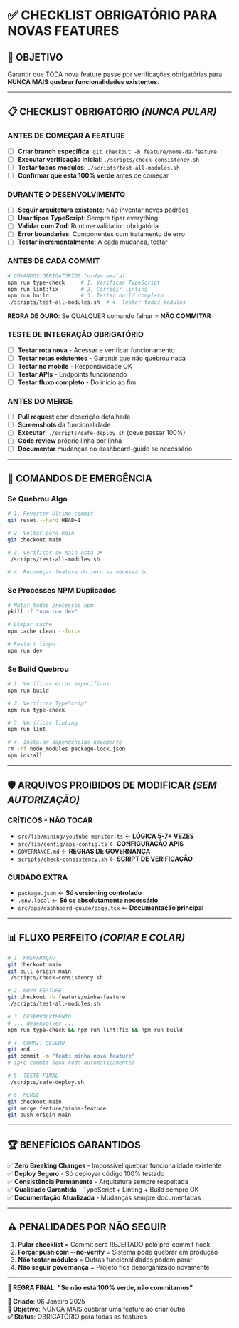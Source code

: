 # ✅ CHECKLIST OBRIGATÓRIO PARA NOVAS FEATURES

## 🎯 **OBJETIVO**
Garantir que TODA nova feature passe por verificações obrigatórias para **NUNCA MAIS quebrar funcionalidades existentes**.

---

## 📋 **CHECKLIST OBRIGATÓRIO** *(NUNCA PULAR)*

### **ANTES DE COMEÇAR A FEATURE**
- [ ] **Criar branch específica**: `git checkout -b feature/nome-da-feature`
- [ ] **Executar verificação inicial**: `./scripts/check-consistency.sh`
- [ ] **Testar todos módulos**: `./scripts/test-all-modules.sh`
- [ ] **Confirmar que está 100% verde** antes de começar

### **DURANTE O DESENVOLVIMENTO**
- [ ] **Seguir arquitetura existente**: Não inventar novos padrões
- [ ] **Usar tipos TypeScript**: Sempre tipar everything
- [ ] **Validar com Zod**: Runtime validation obrigatória
- [ ] **Error boundaries**: Componentes com tratamento de erro
- [ ] **Testar incrementalmente**: A cada mudança, testar

### **ANTES DE CADA COMMIT**
```bash
# COMANDOS OBRIGATÓRIOS (ordem exata):
npm run type-check     # 1. Verificar TypeScript
npm run lint:fix       # 2. Corrigir linting  
npm run build          # 3. Testar build completo
./scripts/test-all-modules.sh  # 4. Testar todos módulos
```

**REGRA DE OURO**: Se QUALQUER comando falhar = **NÃO COMMITAR**

### **TESTE DE INTEGRAÇÃO OBRIGATÓRIO**
- [ ] **Testar rota nova** - Acessar e verificar funcionamento
- [ ] **Testar rotas existentes** - Garantir que não quebrou nada
- [ ] **Testar no mobile** - Responsividade OK
- [ ] **Testar APIs** - Endpoints funcionando
- [ ] **Testar fluxo completo** - Do início ao fim

### **ANTES DO MERGE**
- [ ] **Pull request** com descrição detalhada
- [ ] **Screenshots** da funcionalidade
- [ ] **Executar**: `./scripts/safe-deploy.sh` (deve passar 100%)
- [ ] **Code review** próprio linha por linha
- [ ] **Documentar** mudanças no dashboard-guide se necessário

---

## 🚨 **COMANDOS DE EMERGÊNCIA**

### **Se Quebrou Algo**
```bash
# 1. Reverter último commit
git reset --hard HEAD~1

# 2. Voltar para main
git checkout main

# 3. Verificar se main está OK
./scripts/test-all-modules.sh

# 4. Recomeçar feature do zero se necessário
```

### **Se Processes NPM Duplicados**
```bash
# Matar todos processos npm
pkill -f "npm run dev"

# Limpar cache
npm cache clean --force

# Restart limpo
npm run dev
```

### **Se Build Quebrou**
```bash
# 1. Verificar erros específicos
npm run build

# 2. Verificar TypeScript
npm run type-check

# 3. Verificar linting
npm run lint

# 4. Instalar dependências novamente
rm -rf node_modules package-lock.json
npm install
```

---

## 🛡️ **ARQUIVOS PROIBIDOS DE MODIFICAR** *(SEM AUTORIZAÇÃO)*

### **CRÍTICOS - NÃO TOCAR**
- `src/lib/mining/youtube-monitor.ts` ← **LÓGICA 5-7+ VEZES**
- `src/lib/config/api-config.ts` ← **CONFIGURAÇÃO APIS**
- `GOVERNANCE.md` ← **REGRAS DE GOVERNANÇA**
- `scripts/check-consistency.sh` ← **SCRIPT DE VERIFICAÇÃO**

### **CUIDADO EXTRA**
- `package.json` ← **Só versioning controlado**
- `.env.local` ← **Só se absolutamente necessário**
- `src/app/dashboard-guide/page.tsx` ← **Documentação principal**

---

## 📊 **FLUXO PERFEITO** *(COPIAR E COLAR)*

```bash
# 1. PREPARAÇÃO
git checkout main
git pull origin main
./scripts/check-consistency.sh

# 2. NOVA FEATURE
git checkout -b feature/minha-feature
./scripts/test-all-modules.sh

# 3. DESENVOLVIMENTO
# ... desenvolver ...
npm run type-check && npm run lint:fix && npm run build

# 4. COMMIT SEGURO
git add .
git commit -m "feat: minha nova feature"
# (pre-commit hook roda automaticamente)

# 5. TESTE FINAL
./scripts/safe-deploy.sh

# 6. MERGE
git checkout main
git merge feature/minha-feature
git push origin main
```

---

## 🏆 **BENEFÍCIOS GARANTIDOS**

✅ **Zero Breaking Changes** - Impossível quebrar funcionalidade existente  
✅ **Deploy Seguro** - Só deployar código 100% testado  
✅ **Consistência Permanente** - Arquitetura sempre respeitada  
✅ **Qualidade Garantida** - TypeScript + Linting + Build sempre OK  
✅ **Documentação Atualizada** - Mudanças sempre documentadas  

---

## ⚠️ **PENALIDADES POR NÃO SEGUIR**

1. **Pular checklist** = Commit será REJEITADO pelo pre-commit hook
2. **Forçar push com --no-verify** = Sistema pode quebrar em produção  
3. **Não testar módulos** = Outras funcionalidades podem parar
4. **Não seguir governança** = Projeto fica desorganizado novamente

---

**🎯 REGRA FINAL**: **"Se não está 100% verde, não commitamos"**

**📅 Criado**: 06 Janeiro 2025  
**🎯 Objetivo**: NUNCA MAIS quebrar uma feature ao criar outra  
**✅ Status**: OBRIGATÓRIO para todas as features